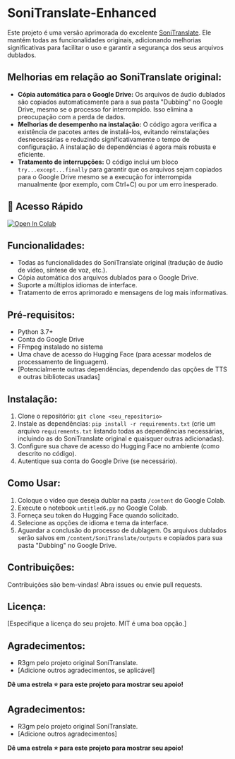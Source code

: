 # SoniTranslate-Enhanced

Este projeto é uma versão aprimorada do excelente [SoniTranslate](https://github.com/R3gm/SoniTranslate).  Ele mantém todas as funcionalidades originais, adicionando melhorias significativas para facilitar o uso e garantir a segurança dos seus arquivos dublados.

## Melhorias em relação ao SoniTranslate original:

* **Cópia automática para o Google Drive:** Os arquivos de áudio dublados são copiados automaticamente para a sua pasta "Dubbing" no Google Drive, mesmo se o processo for interrompido.  Isso elimina a preocupação com a perda de dados.
* **Melhorias de desempenho na instalação:** O código agora verifica a existência de pacotes antes de instalá-los, evitando reinstalações desnecessárias e reduzindo significativamente o tempo de configuração.  A instalação de dependências é agora mais robusta e eficiente.
* **Tratamento de interrupções:** O código inclui um bloco `try...except...finally` para garantir que os arquivos sejam copiados para o Google Drive mesmo se a execução for interrompida manualmente (por exemplo, com Ctrl+C) ou por um erro inesperado.


## 🚀 Acesso Rápido

[![Open In Colab](https://colab.research.google.com/assets/colab-badge.svg)](https://colab.research.google.com/github/ssousa455/SoniTranslate-Enhanced/blob/main/SoniTranslate-Enhanced.ipynb)


## Funcionalidades:

* Todas as funcionalidades do SoniTranslate original (tradução de áudio de vídeo, síntese de voz, etc.).
* Cópia automática dos arquivos dublados para o Google Drive.
* Suporte a múltiplos idiomas de interface.
* Tratamento de erros aprimorado e mensagens de log mais informativas.


## Pré-requisitos:

* Python 3.7+
* Conta do Google Drive
* FFmpeg instalado no sistema
* Uma chave de acesso do Hugging Face (para acessar modelos de processamento de linguagem).
* [Potencialmente outras dependências, dependendo das opções de TTS e outras bibliotecas usadas]


## Instalação:

1. Clone o repositório: `git clone <seu_repositorio>`
2. Instale as dependências: `pip install -r requirements.txt` (crie um arquivo `requirements.txt` listando todas as dependências necessárias, incluindo as do SoniTranslate original e quaisquer outras adicionadas).
3. Configure sua chave de acesso do Hugging Face no ambiente (como descrito no código).
4. Autentique sua conta do Google Drive (se necessário).


## Como Usar:

1. Coloque o vídeo que deseja dublar na pasta `/content` do Google Colab.
2. Execute o notebook `untitled6.py` no Google Colab.
3. Forneça seu token do Hugging Face quando solicitado.
4. Selecione as opções de idioma e tema da interface.
5. Aguardar a conclusão do processo de dublagem. Os arquivos dublados serão salvos em `/content/SoniTranslate/outputs` e copiados para sua pasta "Dubbing" no Google Drive.


## Contribuições:

Contribuições são bem-vindas!  Abra issues ou envie pull requests.

## Licença:

[Especifique a licença do seu projeto.  MIT é uma boa opção.]

## Agradecimentos:

* R3gm pelo projeto original SoniTranslate.
* [Adicione outros agradecimentos, se aplicável]

**Dê uma estrela ⭐ para este projeto para mostrar seu apoio!**

## Agradecimentos:

* R3gm pelo projeto original SoniTranslate.
* [Adicione outros agradecimentos]

**Dê uma estrela ⭐ para este projeto para mostrar seu apoio!**
